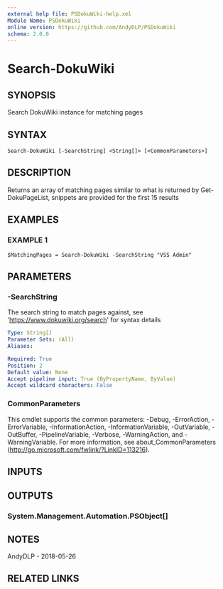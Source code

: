 ```yaml
---
external help file: PSDokuWiki-help.xml
Module Name: PSDokuWiki
online version: https://github.com/AndyDLP/PSDokuWiki
schema: 2.0.0
---
```


# Search-DokuWiki

## SYNOPSIS
Search DokuWiki instance for matching pages

## SYNTAX

```
Search-DokuWiki [-SearchString] <String[]> [<CommonParameters>]
```

## DESCRIPTION
Returns an array of matching pages similar to what is returned by Get-DokuPageList, snippets are provided for the first 15 results

## EXAMPLES

### EXAMPLE 1
```
$MatchingPages = Search-DokuWiki -SearchString "VSS Admin"
```

## PARAMETERS

### -SearchString
The search string to match pages against, see 'https://www.dokuwiki.org/search' for syntax details

```yaml
Type: String[]
Parameter Sets: (All)
Aliases:

Required: True
Position: 2
Default value: None
Accept pipeline input: True (ByPropertyName, ByValue)
Accept wildcard characters: False
```

### CommonParameters
This cmdlet supports the common parameters: -Debug, -ErrorAction, -ErrorVariable, -InformationAction, -InformationVariable, -OutVariable, -OutBuffer, -PipelineVariable, -Verbose, -WarningAction, and -WarningVariable. For more information, see about_CommonParameters (http://go.microsoft.com/fwlink/?LinkID=113216).

## INPUTS

## OUTPUTS

### System.Management.Automation.PSObject[]
## NOTES
AndyDLP - 2018-05-26

## RELATED LINKS
